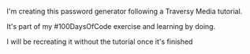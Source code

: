 I'm creating this password generator following a Traversy Media tutorial.

It's part of my #100DaysOfCode exercise and learning by doing.

I will be recreating it without the tutorial once it's finished